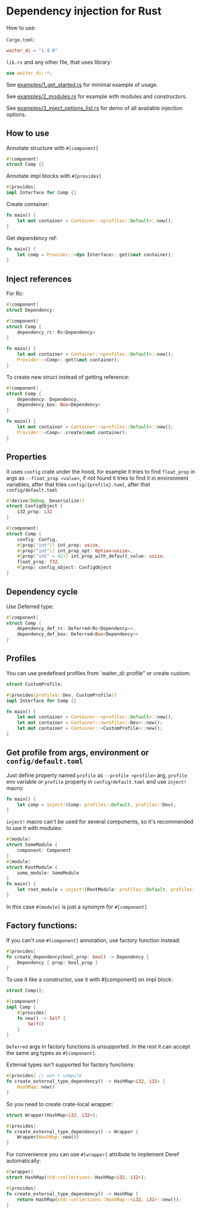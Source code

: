# Dependency injection for Rust

How to use:

`Cargo.toml`:
```toml
waiter_di = "1.4.0"
```
`lib.rs` and any other file, that uses library:
```rust
use waiter_di::*;
```

See 
[examples/1_get_started.rs](https://github.com/dmitryb-dev/waiter/blob/master/examples/1_get_started.rs) 
for minimal example of usage.

See 
[examples/2_modules.rs](https://github.com/dmitryb-dev/waiter/blob/master/examples/2_modules.rs) 
for example with modules and constructors.

See 
[examples/3_inject_options_list.rs](https://github.com/dmitryb-dev/waiter/blob/master/examples/3_inject_options_list.rs) 
for demo of all available injection options.

## How to use

Annotate structure with `#[component]`

```rust
#[component]
struct Comp {}
```

Annotate impl blocks with `#[provides]`

```rust
#[provides]
impl Interface for Comp {}
```

Create container:

```rust
fn main() {
    let mut container = Container::<profiles::Default>::new();
}
```

Get dependency ref:

```rust
fn main() {
    let comp = Provider::<dyn Interface>::get(&mut container);
}
```

## Inject references

For Rc:

```rust
#[component]
struct Dependency;

#[component]
struct Comp {
    dependency_rc: Rc<Dependency>
}

fn main() {
    let mut container = Container::<profiles::Default>::new();
    Provider::<Comp>::get(&mut container);
}
```

To create new struct instead of getting reference:

```rust
#[component]
struct Comp {
    dependency: Dependency,
    dependency_box: Box<Dependency>
}

fn main() {
    let mut container = Container::<profiles::Default>::new();
    Provider::<Comp>::create(&mut container);
}
```

## Properties

It uses `config` crate under the hood, for example it tries to find `float_prop` 
in args as `--float_prop <value>`, if not found it tries to find it in environment variables, 
after that tries `config/{profile}.toml`, after that `config/default.toml`

```rust
#[derive(Debug, Deserialize)]
struct ConfigObject {
    i32_prop: i32
}

#[component]
struct Comp {
    config: Config,
    #[prop("int")] int_prop: usize,
    #[prop("int")] int_prop_opt: Option<usize>,
    #[prop("int" = 42)] int_prop_with_default_value: usize,
    float_prop: f32,
    #[prop] config_object: ConfigObject
}
```

## Dependency cycle

Use Deferred type:

```rust
#[component]
struct Comp {
    dependency_def_rc: Deferred<Rc<Dependency>>,
    dependency_def_box: Deferred<Box<Dependency>>
}
```

## Profiles

You can use predefined profiles from `waiter_di::profile" or create custom:

```rust
struct CustomProfile;

#[provides(profiles::Dev, CustomProfile)]
impl Interface for Comp {}

fn main() {
    let mut container = Container::<profiles::Default>::new();
    let mut container = Container::<profiles::Dev>::new();
    let mut container = Container::<CustomProfile>::new();
}
```

## Get profile from args, environment or `config/default.toml`

Just define property named `profile` as `--profile <profile>` arg, `profile` env variable or 
`profile` property in `config/default.toml` and use `inject!` macro:

```rust
fn main() {
    let comp = inject!(Comp: profiles::Default, profiles::Dev);
}
```

`inject!` macro can't be used for several components, so it's recommended to use it with modules:

```rust
#[module]
struct SomeModule {
    component: Component
}
#[module]
struct RootModule {
    some_module: SomeModule
}
fn main() {
    let root_module = inject!(RootModule: profiles::Default, profiles::Dev);
}
```

In this case `#[module]` is just a synonym for `#[component]`

## Factory functions:

If you can't use `#[component]` annotation, use factory function instead:

```rust
#[provides]
fn create_dependency(bool_prop: bool) -> Dependency {
    Dependency { prop: bool_prop }
}
```

To use it like a constructor, use it with #[component] on impl block:

```rust
struct Comp();

#[component]
impl Comp {
    #[provides]
    fn new() -> Self {
        Self()
    }
}
```

`Deferred` args in factory functions is unsupported. In the rest it can accept 
the same arg types as `#[component]`.

External types isn't supported for factory functions:

```rust
#[provides] // won't compile
fn create_external_type_dependency() -> HashMap<i32, i32> {
    HashMap::new()
}
```

So you need to create crate-local wrapper:

```rust
struct Wrapper(HashMap<i32, i32>);

#[provides]
fn create_external_type_dependency() -> Wrapper {
    Wrapper(HashMap::new())
}
```

For convenience you can use `#[wrapper]` attribute to implement Deref automatically:

```rust
#[wrapper]
struct HashMap(std::collections::HashMap<i32, i32>);

#[provides]
fn create_external_type_dependency() -> HashMap {
    return HashMap(std::collections::HashMap::<i32, i32>::new());
}
```